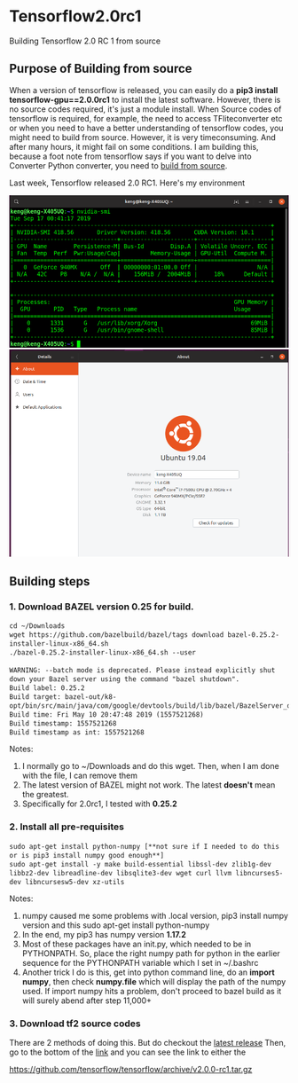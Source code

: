 # Tensorflow2.0rc1
Building Tensorflow 2.0 RC 1 from source

## Purpose of Building from source
When a version of tensorflow is released, you can easily do a **pip3 install tensorflow-gpu==2.0.0rc1** to install the latest software. However, there is no source codes required, it's just a module install.  When Source codes of tensorflow is required, for example, the need to access TFliteconverter etc or when you need to have a better understanding of tensorflow codes, you might need to build from source.  However, it is very timeconsuming.  And after many hours, it might fail on some conditions. I am building this, because a foot note from tensorflow says if you want to delve into Converter Python converter, you need to [build from source](https://www.tensorflow.org/lite/convert/python_api#build_from_source_code_).

Last week, Tensorflow released 2.0 RC1.  Here's my environment

![NVIDIA version](nvidia-smi.png)
![OS](system.png)

## Building steps

### 1. Download BAZEL version 0.25 for build.  

```
cd ~/Downloads
wget https://github.com/bazelbuild/bazel/tags download bazel-0.25.2-installer-linux-x86_64.sh
./bazel-0.25.2-installer-linux-x86_64.sh --user

WARNING: --batch mode is deprecated. Please instead explicitly shut down your Bazel server using the command "bazel shutdown".
Build label: 0.25.2
Build target: bazel-out/k8-opt/bin/src/main/java/com/google/devtools/build/lib/bazel/BazelServer_deploy.jar
Build time: Fri May 10 20:47:48 2019 (1557521268)
Build timestamp: 1557521268
Build timestamp as int: 1557521268

```

Notes:  
1.  I normally go to ~/Downloads and do this wget. Then, when I am done with the file, I can remove them
2.  The latest version of BAZEL might not work.  The latest **doesn't** mean the greatest.  
3.  Specifically for 2.0rc1, I tested with **0.25.2** 

### 2. Install all pre-requisites

```
sudo apt-get install python-numpy [**not sure if I needed to do this or is pip3 install numpy good enough**]
sudo apt-get install -y make build-essential libssl-dev zlib1g-dev libbz2-dev libreadline-dev libsqlite3-dev wget curl llvm libncurses5-dev libncursesw5-dev xz-utils
```

Notes:
1.  numpy caused me some problems with .local version, pip3 install numpy version and this sudo apt-get install python-numpy
2.  In the end, my pip3 has numpy version **1.17.2** 
3.  Most of these packages have an init.py, which needed to be in PYTHONPATH.  So, place the right numpy path for python in the earlier sequence for the PYTHONPATH variable which I set in ~/.bashrc
4.  Another trick I do is this, get into python command line, do an **import numpy**, then check **numpy.__file__** which will display the path of the numpy used.  If import numpy hits a problem, don't proceed to bazel build as it will surely abend after step 11,000+

### 3. Download tf2 source codes

There are 2 methods of doing this. But do checkout the [latest release](https://github.com/tensorflow/tensorflow/releases) Then, go to the bottom of the [link](https://github.com/tensorflow/tensorflow/releases/tag/v2.0.0-rc1) and you can see the link to either the 



https://github.com/tensorflow/tensorflow/archive/v2.0.0-rc1.tar.gz


```
